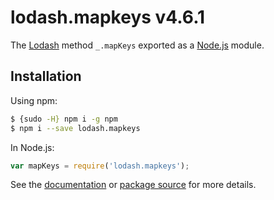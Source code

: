 # lodash.mapkeys v4.6.1

The [Lodash](https://lodash.com/) method `_.mapKeys` exported as a [Node.js](https://nodejs.org/) module.

## Installation

Using npm:
```bash
$ {sudo -H} npm i -g npm
$ npm i --save lodash.mapkeys
```

In Node.js:
```js
var mapKeys = require('lodash.mapkeys');
```

See the [documentation](https://lodash.com/docs#mapKeys) or [package source](https://github.com/lodash/lodash/blob/4.6.1-npm-packages/lodash.mapkeys) for more details.
